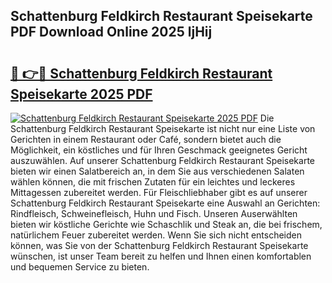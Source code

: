 ## Schattenburg Feldkirch Restaurant Speisekarte PDF Download Online 2025 ljHij

# <h2><a href="http://gcb6he.nevu.top/?p=Schattenburg+Feldkirch+Restaurant+Speisekarte">🔗 👉🔴 Schattenburg Feldkirch Restaurant Speisekarte 2025 PDF</a></h2>

[![Schattenburg Feldkirch Restaurant Speisekarte 2025 PDF](https://i.imgur.com/dBaPXMq.png)](http://gcb6he.nevu.top/?p=Schattenburg+Feldkirch+Restaurant+Speisekarte)
Die Schattenburg Feldkirch Restaurant Speisekarte ist nicht nur eine Liste von Gerichten in einem Restaurant oder Café, sondern bietet auch die Möglichkeit, ein köstliches und für Ihren Geschmack geeignetes Gericht auszuwählen. Auf unserer Schattenburg Feldkirch Restaurant Speisekarte bieten wir einen Salatbereich an, in dem Sie aus verschiedenen Salaten wählen können, die mit frischen Zutaten für ein leichtes und leckeres Mittagessen zubereitet werden. Für Fleischliebhaber gibt es auf unserer Schattenburg Feldkirch Restaurant Speisekarte eine Auswahl an Gerichten: Rindfleisch, Schweinefleisch, Huhn und Fisch. Unseren Auserwählten bieten wir köstliche Gerichte wie Schaschlik und Steak an, die bei frischem, natürlichem Feuer zubereitet werden. Wenn Sie sich nicht entscheiden können, was Sie von der Schattenburg Feldkirch Restaurant Speisekarte wünschen, ist unser Team bereit zu helfen und Ihnen einen komfortablen und bequemen Service zu bieten.

